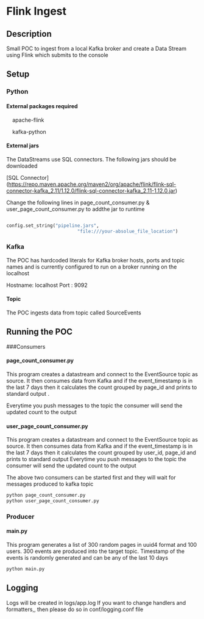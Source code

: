 # Flink Ingest

## Description

Small POC to ingest from a local Kafka broker and create a Data Stream using Flink which submits to the console

## Setup

### Python

  #### External packages required

  &nbsp;&nbsp;&nbsp;&nbsp;apache-flink

  &nbsp;&nbsp;&nbsp;&nbsp;kafka-python

  #### External jars

  The DataStreams use SQL connectors. The following jars should be  downloaded 

  [SQL Connector] (https://repo.maven.apache.org/maven2/org/apache/flink/flink-sql-connector-kafka_2.11/1.12.0/flink-sql-connector-kafka_2.11-1.12.0.jar)

  Change the following lines in page_count_consumer.py & user_page_count_consumer.py  to addthe jar to runtime

  ``` python

  config.set_string("pipeline.jars",
                            "file:///your-absolue_file_location")

```

### Kafka

The POC has hardcoded literals for Kafka broker  hosts, ports and topic names and is currently configured to run on a broker running on the localhost

Hostname: localhost
Port : 9092

#### Topic
  The POC  ingests data from topic called SourceEvents
  
  
  
## Running the  POC

###Consumers

#### page_count_consumer.py

This program creates a datastream and connect to the EventSource topic as source. 
It then consumes data from Kafka and if the event_timestamp is in the last 7 days then it calculates the count grouped by page_id  and prints to standard output .

Everytime you  push messages to the topic the consumer will send the  updated count to the output

#### user_page_count_consumer.py

This program creates a datastream and connect to the EventSource topic as source. 
It then consumes data from Kafka and if the event_timestamp is in the last 7 days then it calculates the count grouped by user_id, page_id  and prints to standard output 
Everytime you  push messages to the topic the consumer will send the  updated count to the output



The above two consumers can be started first and they will wait for messages produced to kafka topic

``` python
python page_count_consumer.py
python user_page_count_consumer.py
```
### Producer

#### main.py

This program generates a list of 300 random pages in uuid4 format and 100 users.
300 events are produced into the target topic.
Timestamp of the events is randomly generated  and can be any of the last 10 days



```python
python main.py
```


## Logging

Logs will be created in  logs/app.log
If you want to change handlers and formatters,, then please do so in conf/logging.conf file


